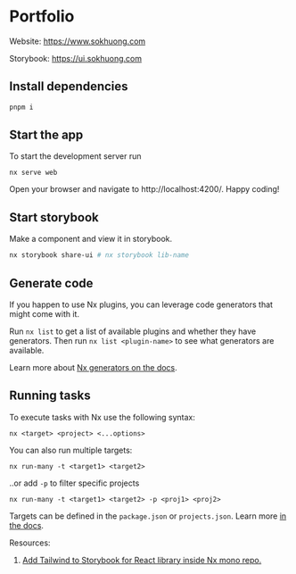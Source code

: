 # Portfolio

Website: https://www.sokhuong.com

Storybook: https://ui.sokhuong.com

## Install dependencies

```bash
pnpm i
```

## Start the app

To start the development server run

```
nx serve web
```

Open your browser and navigate to http://localhost:4200/. Happy coding!

## Start storybook

Make a component and view it in storybook.

```bash
nx storybook share-ui # nx storybook lib-name
```

## Generate code

If you happen to use Nx plugins, you can leverage code generators that might come with it.

Run `nx list` to get a list of available plugins and whether they have generators. Then run `nx list <plugin-name>` to see what generators are available.

Learn more about [Nx generators on the docs](https://nx.dev/plugin-features/use-code-generators).

## Running tasks

To execute tasks with Nx use the following syntax:

```
nx <target> <project> <...options>
```

You can also run multiple targets:

```
nx run-many -t <target1> <target2>
```

..or add `-p` to filter specific projects

```
nx run-many -t <target1> <target2> -p <proj1> <proj2>
```

Targets can be defined in the `package.json` or `projects.json`. Learn more [in the docs](https://nx.dev/core-features/run-tasks).

Resources:

1. [Add Tailwind to Storybook for React library inside Nx mono repo.](https://medium.com/@sokhuong.xyz/add-tailwind-to-storybook-for-react-library-inside-nx-mono-repo-6d431b57f5e6)
